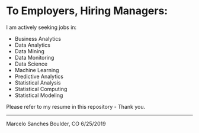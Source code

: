 # To Employers, Hiring Managers:

I am actively seeking jobs in:

* Business Analytics 
* Data Analytics
* Data Mining
* Data Monitoring
* Data Science
* Machine Learning
* Predictive Analytics 
* Statistical Analysis  
* Statistical Computing 
* Statistical Modeling

Please refer to my resume in this repository - Thank you.

---

Marcelo Sanches
Boulder, CO 6/25/2019

